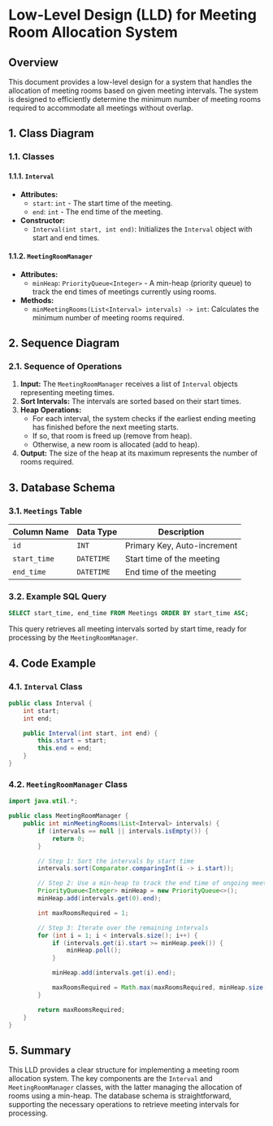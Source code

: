 
# Low-Level Design (LLD) for Meeting Room Allocation System

## Overview

This document provides a low-level design for a system that handles the allocation of meeting rooms based on given meeting intervals. The system is designed to efficiently determine the minimum number of meeting rooms required to accommodate all meetings without overlap.

## 1. Class Diagram

### 1.1. Classes

#### 1.1.1. `Interval`
- **Attributes:**
  - `start`: `int` - The start time of the meeting.
  - `end`: `int` - The end time of the meeting.
- **Constructor:**
  - `Interval(int start, int end)`: Initializes the `Interval` object with start and end times.

#### 1.1.2. `MeetingRoomManager`
- **Attributes:**
  - `minHeap`: `PriorityQueue<Integer>` - A min-heap (priority queue) to track the end times of meetings currently using rooms.
- **Methods:**
  - `minMeetingRooms(List<Interval> intervals) -> int`: Calculates the minimum number of meeting rooms required.

## 2. Sequence Diagram

### 2.1. Sequence of Operations

1. **Input:** The `MeetingRoomManager` receives a list of `Interval` objects representing meeting times.
2. **Sort Intervals:** The intervals are sorted based on their start times.
3. **Heap Operations:**
   - For each interval, the system checks if the earliest ending meeting has finished before the next meeting starts.
   - If so, that room is freed up (remove from heap).
   - Otherwise, a new room is allocated (add to heap).
4. **Output:** The size of the heap at its maximum represents the number of rooms required.

## 3. Database Schema

### 3.1. `Meetings` Table

| Column Name   | Data Type | Description                        |
|---------------|-----------|------------------------------------|
| `id`          | `INT`     | Primary Key, Auto-increment        |
| `start_time`  | `DATETIME`| Start time of the meeting          |
| `end_time`    | `DATETIME`| End time of the meeting            |

### 3.2. Example SQL Query

```sql
SELECT start_time, end_time FROM Meetings ORDER BY start_time ASC;
```

This query retrieves all meeting intervals sorted by start time, ready for processing by the `MeetingRoomManager`.

## 4. Code Example

### 4.1. `Interval` Class

```java
public class Interval {
    int start;
    int end;

    public Interval(int start, int end) {
        this.start = start;
        this.end = end;
    }
}
```

### 4.2. `MeetingRoomManager` Class

```java
import java.util.*;

public class MeetingRoomManager {
    public int minMeetingRooms(List<Interval> intervals) {
        if (intervals == null || intervals.isEmpty()) {
            return 0;
        }

        // Step 1: Sort the intervals by start time
        intervals.sort(Comparator.comparingInt(i -> i.start));

        // Step 2: Use a min-heap to track the end time of ongoing meetings
        PriorityQueue<Integer> minHeap = new PriorityQueue<>();
        minHeap.add(intervals.get(0).end);

        int maxRoomsRequired = 1;

        // Step 3: Iterate over the remaining intervals
        for (int i = 1; i < intervals.size(); i++) {
            if (intervals.get(i).start >= minHeap.peek()) {
                minHeap.poll();
            }

            minHeap.add(intervals.get(i).end);

            maxRoomsRequired = Math.max(maxRoomsRequired, minHeap.size());
        }

        return maxRoomsRequired;
    }
}
```

## 5. Summary

This LLD provides a clear structure for implementing a meeting room allocation system. The key components are the `Interval` and `MeetingRoomManager` classes, with the latter managing the allocation of rooms using a min-heap. The database schema is straightforward, supporting the necessary operations to retrieve meeting intervals for processing.
